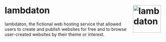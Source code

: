 # lambdaton <img src="https://github.com/devgay/lambdaton/assets/39834015/ffd1ff3c-3377-44e8-ad3d-cd09916a9c43" alt="lambdaton" width="90" height="90" align="right">

lambdaton, the fictional web hosting service that allowed users to create and publish websites for free and to browse user-created websites by their theme or interest.

